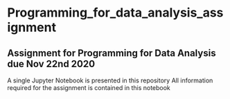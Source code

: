 # Programming_for_data_analysis_assignment
## Assignment for Programming for Data Analysis due Nov 22nd 2020

A single Jupyter Notebook is presented in this repository
All information required for the assignment is contained in this notebook
